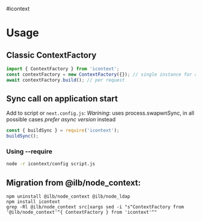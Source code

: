 #icontext

# Usage
## Classic ContextFactory

```javascript
import { ContextFactory } from 'icontext';
const contextFactory = new ContextFactory({}); // single instance for application lifetime
await contextFactory.build(); // per request
```

## Sync call on application start

Add to script or `next.config.js`:
*Warining*: uses process.swapwnSync, in all possible cases *prefer async version* instead

```javascript
const { buildSync } = require('icontext');
buildSync();
```

### Using --require
```bash
node -r icontext/config script.js
```

## Migration from @ilb/node_context:
```
npm uninstall @ilb/node_context @ilb/node_ldap
npm install icontext
grep -Rl @ilb/node_context src|xargs sed -i "s^ContextFactory from '@ilb/node_context'^{ ContextFactory } from 'icontext'^"
```